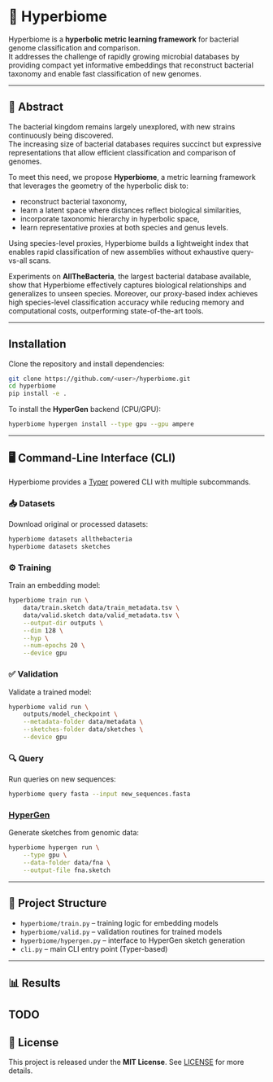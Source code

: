 
# 🧬 Hyperbiome

Hyperbiome is a **hyperbolic metric learning framework** for bacterial genome classification and comparison.  
It addresses the challenge of rapidly growing microbial databases by providing compact yet informative embeddings that reconstruct bacterial taxonomy and enable fast classification of new genomes.

---

## 🔬 Abstract

The bacterial kingdom remains largely unexplored, with new strains continuously being discovered.  
The increasing size of bacterial databases requires succinct but expressive representations that allow efficient classification and comparison of genomes.  

To meet this need, we propose **Hyperbiome**, a metric learning framework that leverages the geometry of the hyperbolic disk to:
- reconstruct bacterial taxonomy,
- learn a latent space where distances reflect biological similarities,
- incorporate taxonomic hierarchy in hyperbolic space,
- learn representative proxies at both species and genus levels.

Using species-level proxies, Hyperbiome builds a lightweight index that enables rapid classification of new assemblies without exhaustive query-vs-all scans.  

Experiments on **AllTheBacteria**, the largest bacterial database available, show that Hyperbiome effectively captures biological relationships and generalizes to unseen species. Moreover, our proxy-based index achieves high species-level classification accuracy while reducing memory and computational costs, outperforming state-of-the-art tools.

---

## Installation

Clone the repository and install dependencies:

```bash
git clone https://github.com/<user>/hyperbiome.git
cd hyperbiome
pip install -e .
````

To install the **HyperGen** backend (CPU/GPU):

```bash
hyperbiome hypergen install --type gpu --gpu ampere
```

---

## 🖥️ Command-Line Interface (CLI)

Hyperbiome provides a [Typer](https://typer.tiangolo.com/) powered CLI with multiple subcommands.

### 📥 Datasets

Download original or processed datasets:

```bash
hyperbiome datasets allthebacteria
hyperbiome datasets sketches
```

### ⚙️ Training

Train an embedding model:

```bash
hyperbiome train run \
    data/train.sketch data/train_metadata.tsv \
    data/valid.sketch data/valid_metadata.tsv \
    --output-dir outputs \
    --dim 128 \
    --hyp \
    --num-epochs 20 \
    --device gpu
```

### ✅ Validation

Validate a trained model:

```bash
hyperbiome valid run \
    outputs/model_checkpoint \
    --metadata-folder data/metadata \
    --sketches-folder data/sketches \
    --device gpu
```

### 🔍 Query

Run queries on new sequences:

```bash
hyperbiome query fasta --input new_sequences.fasta
```

### [HyperGen](https://github.com/wh-xu/Hyper-Gen)

Generate sketches from genomic data:

```bash
hyperbiome hypergen run \
    --type gpu \
    --data-folder data/fna \
    --output-file fna.sketch
```



---

## 📂 Project Structure

* `hyperbiome/train.py` – training logic for embedding models
* `hyperbiome/valid.py` – validation routines for trained models
* `hyperbiome/hypergen.py` – interface to HyperGen sketch generation
* `cli.py` – main CLI entry point (Typer-based)

---

## 📊 Results

TODO
---

## 📜 License

This project is released under the **MIT License**.
See [LICENSE](LICENSE) for more details.
